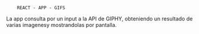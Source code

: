 ```
    REACT - APP - GIFS
```
La app consulta por un input a la API de GIPHY, obteniendo un resultado de varias imagenesy mostrandolas por pantalla.